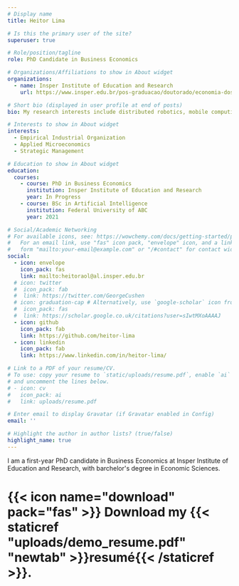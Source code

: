 ```yaml
---
# Display name
title: Heitor Lima

# Is this the primary user of the site?
superuser: true

# Role/position/tagline
role: PhD Candidate in Business Economics

# Organizations/Affiliations to show in About widget
organizations:
  - name: Insper Institute of Education and Research
    url: https://www.insper.edu.br/pos-graduacao/doutorado/economia-dos-negocios/

# Short bio (displayed in user profile at end of posts)
bio: My research interests include distributed robotics, mobile computing and programmable matter.

# Interests to show in About widget
interests:
  - Empirical Industrial Organization
  - Applied Microeconomics
  - Strategic Management

# Education to show in About widget
education:
  courses:
    - course: PhD in Business Economics
      institution: Insper Institute of Education and Research
      year: In Progress
    - course: BSc in Artificial Intelligence
      institution: Federal University of ABC
      year: 2021

# Social/Academic Networking
# For available icons, see: https://wowchemy.com/docs/getting-started/page-builder/#icons
#   For an email link, use "fas" icon pack, "envelope" icon, and a link in the
#   form "mailto:your-email@example.com" or "/#contact" for contact widget.
social:
  - icon: envelope
    icon_pack: fas
    link: mailto:heitoraol@al.insper.edu.br
  # icon: twitter
  #  icon_pack: fab
  #  link: https://twitter.com/GeorgeCushen
  # icon: graduation-cap # Alternatively, use `google-scholar` icon from `ai` icon pack
  #  icon_pack: fas
  #  link: https://scholar.google.co.uk/citations?user=sIwtMXoAAAAJ
  - icon: github
    icon_pack: fab
    link: https://github.com/heitor-lima
  - icon: linkedin
    icon_pack: fab
    link: https://www.linkedin.com/in/heitor-lima/

# Link to a PDF of your resume/CV.
# To use: copy your resume to `static/uploads/resume.pdf`, enable `ai` icons in `params.toml`,
# and uncomment the lines below.
# - icon: cv
#   icon_pack: ai
#   link: uploads/resume.pdf

# Enter email to display Gravatar (if Gravatar enabled in Config)
email: ''

# Highlight the author in author lists? (true/false)
highlight_name: true
---
```


I am a first-year PhD candidate in Business Economics at Insper Institute of Education and Research, with barchelor's degree in Economic Sciences.
# {{< icon name="download" pack="fas" >}} Download my {{< staticref "uploads/demo_resume.pdf" "newtab" >}}resumé{{< /staticref >}}.

